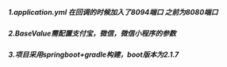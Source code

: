 ##### 1.application.yml 在回调的时候加入了8094端口 之前为8080端口
##### 2.BaseValue需配置支付宝，微信，微信小程序的参数
##### 3.项目采用springboot+gradle构建，boot版本为2.1.7
